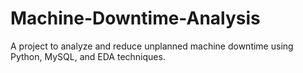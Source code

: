 # Machine-Downtime-Analysis
A project to analyze and reduce unplanned machine downtime using Python, MySQL, and EDA techniques.
